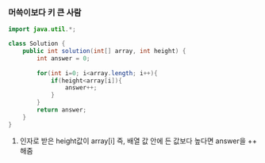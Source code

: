 ### 머쓱이보다 키 큰 사람

```java
import java.util.*;

class Solution {
    public int solution(int[] array, int height) {
        int answer = 0;
        
        for(int i=0; i<array.length; i++){
            if(height<array[i]){
                answer++;
            }
        }
        return answer;
    }
}
```
1. 인자로 받은 height값이 array[i] 즉, 배열 값 안에 든 값보다 높다면 answer을 ++ 해줌

